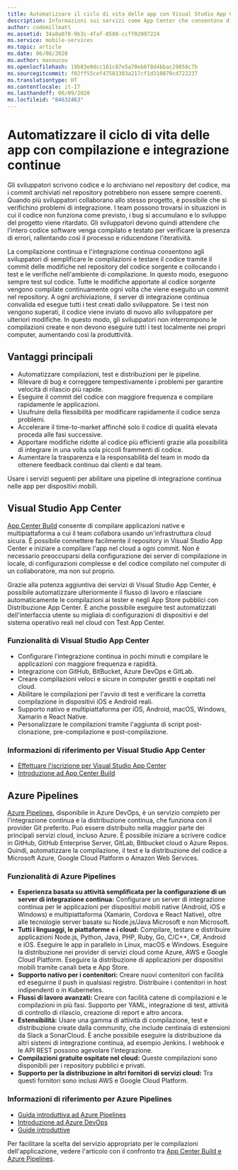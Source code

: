 ```yaml
---
title: Automatizzare il ciclo di vita delle app con Visual Studio App Center e i servizi di Azure
description: Informazioni sui servizi come App Center che consentono di configurare la compilazione e l'integrazione continue per le applicazioni per dispositivi mobili.
author: codemillmatt
ms.assetid: 34a8a070-9b3c-4faf-8588-ccff02097224
ms.service: mobile-services
ms.topic: article
ms.date: 06/08/2020
ms.author: masoucou
ms.openlocfilehash: 19b83e0dcc161c87e5a70eb6f8d4bbac29858c7b
ms.sourcegitcommit: f02ff55cef47581303a217cf1d310879cd722237
ms.translationtype: HT
ms.contentlocale: it-IT
ms.lasthandoff: 06/09/2020
ms.locfileid: "84632463"
---
```

# <a name="automate-the-lifecycle-of-your-apps-with-continuous-build-and-integration"></a>Automatizzare il ciclo di vita delle app con compilazione e integrazione continue

Gli sviluppatori scrivono codice e lo archiviano nel repository del codice, ma i commit archiviati nel repository potrebbero non essere sempre coerenti. Quando più sviluppatori collaborano allo stesso progetto, è possibile che si verifichino problemi di integrazione. I team possono trovarsi in situazioni in cui il codice non funziona come previsto, i bug si accumulano e lo sviluppo del progetto viene ritardato. Gli sviluppatori devono quindi attendere che l'intero codice software venga compilato e testato per verificare la presenza di errori, rallentando così il processo e riducendone l'iteratività. 

La compilazione continua e l'integrazione continua consentono agli sviluppatori di semplificare le compilazioni e testare il codice tramite il commit delle modifiche nel repository del codice sorgente e collocando i test e le verifiche nell'ambiente di compilazione. In questo modo, eseguono sempre test sul codice. Tutte le modifiche apportate al codice sorgente vengono compilate continuamente ogni volta che viene eseguito un commit nel repository. A ogni archiviazione, il server di integrazione continua convalida ed esegue tutti i test creati dallo sviluppatore. Se i test non vengono superati, il codice viene inviato di nuovo allo sviluppatore per ulteriori modifiche. In questo modo, gli sviluppatori non interrompono le compilazioni create e non devono eseguire tutti i test localmente nei propri computer, aumentando così la produttività. 

## <a name="key-benefits"></a>Vantaggi principali

- Automatizzare compilazioni, test e distribuzioni per le pipeline.
- Rilevare di bug e correggere tempestivamente i problemi per garantire velocità di rilascio più rapide.
- Eseguire il commit del codice con maggiore frequenza e compilare rapidamente le applicazioni.
- Usufruire della flessibilità per modificare rapidamente il codice senza problemi.
- Accelerare il time-to-market affinché solo il codice di qualità elevata proceda alle fasi successive.
- Apportare modifiche ridotte al codice più efficienti grazie alla possibilità di integrare in una volta sola piccoli frammenti di codice.
- Aumentare la trasparenza e la responsabilità del team in modo da ottenere feedback continuo dai clienti e dal team.

Usare i servizi seguenti per abilitare una pipeline di integrazione continua nelle app per dispositivi mobili.

## <a name="visual-studio-app-center"></a>Visual Studio App Center

[App Center Build](/appcenter/build/) consente di compilare applicazioni native e multipiattaforma a cui il team collabora usando un'infrastruttura cloud sicura. È possibile connettere facilmente il repository in Visual Studio App Center e iniziare a compilare l'app nel cloud a ogni commit. Non è necessario preoccuparsi della configurazione dei server di compilazione in locale, di configurazioni complesse e del codice compilato nel computer di un collaboratore, ma non sul proprio.

Grazie alla potenza aggiuntiva dei servizi di Visual Studio App Center, è possibile automatizzare ulteriormente il flusso di lavoro e rilasciare automaticamente le compilazioni ai tester e negli App Store pubblici con Distribuzione App Center. È anche possibile eseguire test automatizzati dell'interfaccia utente su migliaia di configurazioni di dispositivi e del sistema operativo reali nel cloud con Test App Center.

### <a name="visual-studio-app-center-features"></a>Funzionalità di Visual Studio App Center

- Configurare l'integrazione continua in pochi minuti e compilare le applicazioni con maggiore frequenza e rapidità.
- Integrazione con GitHub, BitBucket, Azure DevOps e GitLab.
- Creare compilazioni veloci e sicure in computer gestiti e ospitati nel cloud.
- Abilitare le compilazioni per l'avvio di test e verificare la corretta compilazione in dispositivi iOS e Android reali.
- Supporto nativo e multipiattaforma per iOS, Android, macOS, Windows, Xamarin e React Native.
- Personalizzare le compilazioni tramite l'aggiunta di script post-clonazione, pre-compilazione e post-compilazione.

### <a name="visual-studio-app-center-references"></a>Informazioni di riferimento per Visual Studio App Center

- [Effettuare l'iscrizione per Visual Studio App Center](https://appcenter.ms/signup?utm_source=Mobile%20Development%20Docs&utm_medium=Azure&utm_campaign=New%20azure%20docs)
- [Introduzione ad App Center Build](/appcenter/build/)

## <a name="azure-pipelines"></a>Azure Pipelines

 [Azure Pipelines](https://azure.microsoft.com/services/devops/pipelines/), disponibile in Azure DevOps, è un servizio completo per l'integrazione continua e la distribuzione continua, che funziona con il provider Git preferito. Può essere distribuito nella maggior parte dei principali servizi cloud, incluso Azure. È possibile iniziare a scrivere codice in GitHub, GitHub Enterprise Server, GitLab, Bitbucket cloud o Azure Repos. Quindi, automatizzare la compilazione, il test e la distribuzione del codice a Microsoft Azure, Google Cloud Platform o Amazon Web Services.

### <a name="azure-pipelines-features"></a>Funzionalità di Azure Pipelines

- **Esperienza basata su attività semplificata per la configurazione di un server di integrazione continua:** Configurare un server di integrazione continua per le applicazioni per dispositivi mobili native (Android, iOS e Windows) e multipiattaforma (Xamarin, Cordova e React Native), oltre alle tecnologie server basate su Node.js/Java Microsoft e non Microsoft.
- **Tutti i linguaggi, le piattaforme e i cloud:** Compilare, testare e distribuire applicazioni Node.js, Python, Java, PHP, Ruby, Go, C/C++, C#, Android e iOS. Eseguire le app in parallelo in Linux, macOS e Windows. Eseguire la distribuzione nei provider di servizi cloud come Azure, AWS e Google Cloud Platform. Eseguire la distribuzione di applicazioni per dispositivi mobili tramite canali beta e App Store.
- **Supporto nativo per i contenitori:** Creare nuovi contenitori con facilità ed eseguirne il push in qualsiasi registro. Distribuire i contenitori in host indipendenti o in Kubernetes.
- **Flussi di lavoro avanzati:** Creare con facilità catene di compilazioni e le compilazioni in più fasi. Supporto per YAML, integrazione di test, attività di controllo di rilascio, creazione di report e altro ancora.
- **Estensibilità:** Usare una gamma di attività di compilazione, test e distribuzione create dalla community, che include centinaia di estensioni da Slack a SonarCloud. È anche possibile eseguire la distribuzione da altri sistemi di integrazione continua, ad esempio Jenkins. I webhook e le API REST possono agevolare l'integrazione.
- **Compilazioni gratuite ospitate nel cloud:** Queste compilazioni sono disponibili per i repository pubblici e privati.
- **Supporto per la distribuzione in altri fornitori di servizi cloud:** Tra questi fornitori sono inclusi AWS e Google Cloud Platform.

### <a name="azure-pipelines-references"></a>Informazioni di riferimento per Azure Pipelines

- [Guida introduttiva ad Azure Pipelines](/azure/devops/pipelines/get-started/pipelines-get-started?view=azure-devops)
- [Introduzione ad Azure DevOps](https://app.vsaex.visualstudio.com/signup/)
- [Guide introduttive](/azure/devops/pipelines/create-first-pipeline?view=azure-devops&tabs=tfs-2018-2)

Per facilitare la scelta del servizio appropriato per le compilazioni dell'applicazione, vedere l'articolo con il confronto tra [App Center Build e Azure Pipelines](/appcenter/build/choose-between-services).
